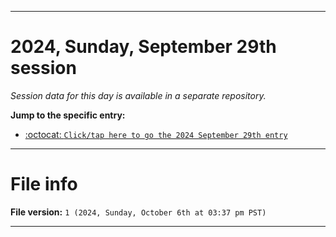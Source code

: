 
***

# 2024, Sunday, September 29th session

_Session data for this day is available in a separate repository._

**Jump to the specific entry:**

- [:octocat: `Click/tap here to go the 2024 September 29th entry`](https://github.com/seanpm2001/SeansLifeArchive_Images_TinyTower_Y2024/tree/SeansLifeArchive_Images_TinyTower_Y2024_Main-dev/2024/09_September/29/)

***

# File info

**File version:** `1 (2024, Sunday, October 6th at 03:37 pm PST)`

***
